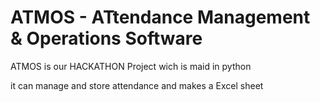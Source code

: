 # ATMOS - ATtendance Management & Operations Software

ATMOS is our HACKATHON Project wich is maid in python

it can manage and store attendance and makes a Excel sheet
